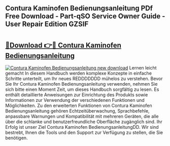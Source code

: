## Contura Kaminofen Bedienungsanleitung PDf Free Download - Part-qSO Service Owner Guide - User Repair Edition GZSIF

# <h2><a href="http://df0b2o.blite.top/?on=Contura+Kaminofen+Bedienungsanleitung">🔗Download 👉🔴 Contura Kaminofen Bedienungsanleitung</a></h2>

[![Contura Kaminofen Bedienungsanleitung new download](https://i.imgur.com/lujVjoI.png)](http://df0b2o.blite.top/?on=Contura+Kaminofen+Bedienungsanleitung)
Lernen leicht gemacht In diesem Handbuch werden komplexe Konzepte in einfache Schritte unterteilt, um Ihr neues REDDDDDDD mühelos zu verstehen. Bevor Sie Ihr Contura Kaminofen Bedienungsanleitung verwenden, nehmen Sie sich bitte einen Moment Zeit, um dieses Handbuch sorgfältig zu lesen. Es enthält detaillierte Anweisungen zur Einrichtung des Produkts sowie Informationen zur Verwendung der verschiedenen Funktionen und Möglichkeiten. Zu den erweiterten Funktionen von Contura Kaminofen Bedienungsanleitung gehören Echtzeitüberwachung, Sprachbefehle, anpassbare Warnungen und Kompatibilität mit mehreren Geräten, die alle über die schlanke und benutzerfreundliche Oberfläche zugänglich sind. Ihr Erfolg ist unser Ziel Contura Kaminofen BedienungsanleitungDD. Wir sind bestrebt, Ihnen die Tools und den Support zur Verfügung zu stellen, die Sie benötigen.
